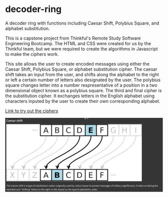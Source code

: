 # decoder-ring
 A decoder ring with functions including Caesar Shift, Polybius Square, and alphabet substitution.


This is a capstone project from Thinkful's Remote Study Software Engineering Bootcamp.  The HTML and CSS were created for us by the Thinkful team, but we were required to create the algorithms in Javascript to make the ciphers work.

This site allows the user to create encoded messages using either the Caesar Shift, Polybius Square, or alphabet substitution cipher. The caesar shift takes an input from the user, and shifts along the alphabet to the right or left a certain number of letters also designated by the user. The polybius square changes letter into a number respresentative of a position in a two dimensional object known as a polybius square. The third and final cipher is the substitution cipher.  It exchanges letters in the English alphabet using characters inputed by the user to create their own corresponding alphabet.

[Link to try out the ciphers](https://jduffey1990.github.io/decoder-ring/)

![caesar](/images/caesar.png)

